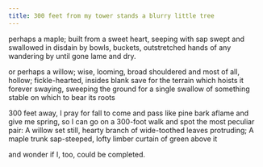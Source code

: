 ```yaml
---
title: 300 feet from my tower stands a blurry little tree
---
```

perhaps a maple; built from a sweet heart, seeping with sap swept and swallowed in 
disdain by bowls, buckets, outstretched hands 
of any wandering by until gone
lame and dry.

or perhaps a willow; wise, looming, broad
shouldered and most of all, hollow; fickle-hearted, insides blank save 
for the terrain which hoists it forever swaying, sweeping the ground for a single swallow
of something stable on which to bear its roots

300 feet away, I pray for fall to come and pass like pine bark
aflame and give me spring, so I can go
on a 300-foot walk and spot
the most peculiar pair: A willow set still, hearty branch of wide-toothed leaves protruding;
A maple trunk sap-steeped, lofty limber curtain of green above it

and wonder if I, too, could be completed.